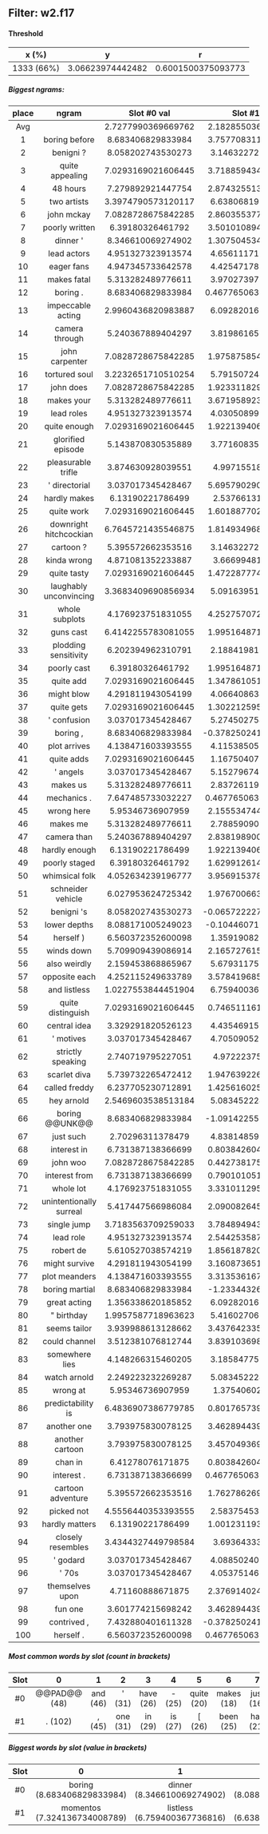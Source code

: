 ## Filter: w2.f17
#### Threshold
x (%) | y | r
:--: | :--: | :--:
1333 (66%) | 3.06623974442482 | 0.6001500375093773
##### Biggest ngrams:
place | ngram | Slot #0 val | Slot #1 val | sum
:--: | :--: | :--: | :--: | :--: 
Avg | | 2.7277990369669762 | 2.1828550364143045 | | 
1 | boring before | 8.683406829833984 | 3.7577083110809326 | 12.441115140914917
2 | benigni ? | 8.058202743530273 | 3.146322727203369 | 11.204525470733643
3 | quite appealing | 7.0293169021606445 | 3.7188594341278076 | 10.748176336288452
4 | 48 hours | 7.279892921447754 | 2.8743255138397217 | 10.154218435287476
5 | two artists | 3.3974790573120117 | 6.638068199157715 | 10.035547256469727
6 | john mckay | 7.0828728675842285 | 2.8603553771972656 | 9.943228244781494
7 | poorly written | 6.39180326461792 | 3.5010108947753906 | 9.89281415939331
8 | dinner ' | 8.346610069274902 | 1.3075045347213745 | 9.654114603996277
9 | lead actors | 4.951327323913574 | 4.656111717224121 | 9.607439041137695
10 | eager fans | 4.947345733642578 | 4.425471782684326 | 9.372817516326904
11 | makes fatal | 5.313282489776611 | 3.970273971557617 | 9.283556461334229
12 | boring . | 8.683406829833984 | 0.46776506304740906 | 9.151171892881393
13 | impeccable acting | 2.9960436820983887 | 6.092820167541504 | 9.088863849639893
14 | camera through | 5.240367889404297 | 3.819861650466919 | 9.060229539871216
15 | john carpenter | 7.0828728675842285 | 1.9758758544921875 | 9.058748722076416
16 | tortured soul | 3.2232651710510254 | 5.791507244110107 | 9.014772415161133
17 | john does | 7.0828728675842285 | 1.9233118295669556 | 9.006184697151184
18 | makes your | 5.313282489776611 | 3.6719589233398438 | 8.985241413116455
19 | lead roles | 4.951327323913574 | 4.030508995056152 | 8.981836318969727
20 | quite enough | 7.0293169021606445 | 1.9221394062042236 | 8.951456308364868
21 | glorified episode | 5.143870830535889 | 3.771608352661133 | 8.915479183197021
22 | pleasurable trifle | 3.874630928039551 | 4.99715518951416 | 8.871786117553711
23 | ' directorial | 3.037017345428467 | 5.6957902908325195 | 8.732807636260986
24 | hardly makes | 6.13190221786499 | 2.53766131401062 | 8.66956353187561
25 | quite work | 7.0293169021606445 | 1.6018877029418945 | 8.631204605102539
26 | downright hitchcockian | 6.7645721435546875 | 1.8149349689483643 | 8.579507112503052
27 | cartoon ? | 5.395572662353516 | 3.146322727203369 | 8.541895389556885
28 | kinda wrong | 4.871081352233887 | 3.66699481010437 | 8.538076162338257
29 | quite tasty | 7.0293169021606445 | 1.4722877740859985 | 8.501604676246643
30 | laughably unconvincing | 3.3683409690856934 | 5.091639518737793 | 8.459980487823486
31 | whole subplots | 4.176923751831055 | 4.2527570724487305 | 8.429680824279785
32 | guns cast | 6.4142255783081055 | 1.9951648712158203 | 8.409390449523926
33 | plodding sensitivity | 6.202394962310791 | 2.188419818878174 | 8.390814781188965
34 | poorly cast | 6.39180326461792 | 1.9951648712158203 | 8.38696813583374
35 | quite add | 7.0293169021606445 | 1.3478610515594482 | 8.377177953720093
36 | might blow | 4.291811943054199 | 4.066408634185791 | 8.35822057723999
37 | quite gets | 7.0293169021606445 | 1.3022125959396362 | 8.33152949810028
38 | ' confusion | 3.037017345428467 | 5.274502754211426 | 8.311520099639893
39 | boring , | 8.683406829833984 | -0.37825024127960205 | 8.305156588554382
40 | plot arrives | 4.138471603393555 | 4.115385055541992 | 8.253856658935547
41 | quite adds | 7.0293169021606445 | 1.167504072189331 | 8.196820974349976
42 | ' angels | 3.037017345428467 | 5.152796745300293 | 8.18981409072876
43 | makes us | 5.313282489776611 | 2.837261199951172 | 8.150543689727783
44 | mechanics . | 7.647485733032227 | 0.46776506304740906 | 8.115250796079636
45 | wrong here | 5.95346736907959 | 2.1555347442626953 | 8.109002113342285
46 | makes me | 5.313282489776611 | 2.788590908050537 | 8.101873397827148
47 | camera than | 5.240367889404297 | 2.8381989002227783 | 8.078566789627075
48 | hardly enough | 6.13190221786499 | 1.9221394062042236 | 8.054041624069214
49 | poorly staged | 6.39180326461792 | 1.6299126148223877 | 8.021715879440308
50 | whimsical folk | 4.052634239196777 | 3.9569153785705566 | 8.009549617767334
51 | schneider vehicle | 6.027953624725342 | 1.9767006635665894 | 8.004654288291931
52 | benigni 's | 8.058202743530273 | -0.06572222709655762 | 7.992480516433716
53 | lower depths | 8.088171005249023 | -0.1044607162475586 | 7.983710289001465
54 | herself ) | 6.560372352600098 | 1.359190821647644 | 7.919563174247742
55 | winds down | 5.709909439086914 | 2.1657276153564453 | 7.875637054443359
56 | also weirdly | 2.159453868865967 | 5.679311752319336 | 7.838765621185303
57 | opposite each | 4.252115249633789 | 3.5784196853637695 | 7.830534934997559
58 | and listless | 1.0227553844451904 | 6.759400367736816 | 7.782155752182007
59 | quite distinguish | 7.0293169021606445 | 0.7465111613273621 | 7.775828063488007
60 | central idea | 3.329291820526123 | 4.435469150543213 | 7.764760971069336
61 | ' motives | 3.037017345428467 | 4.705090522766113 | 7.74210786819458
62 | strictly speaking | 2.740719795227051 | 4.97222375869751 | 7.7129435539245605
63 | scarlet diva | 5.739732265472412 | 1.9476392269134521 | 7.687371492385864
64 | called freddy | 6.237705230712891 | 1.4256160259246826 | 7.663321256637573
65 | hey arnold | 2.5469603538513184 | 5.083452224731445 | 7.630412578582764
66 | boring @@UNK@@ | 8.683406829833984 | -1.0914225578308105 | 7.591984272003174
67 | just such | 2.70296311378479 | 4.838148593902588 | 7.541111707687378
68 | interest in | 6.731387138366699 | 0.8038426041603088 | 7.535229742527008
69 | john woo | 7.0828728675842285 | 0.4427381753921509 | 7.525611042976379
70 | interest from | 6.731387138366699 | 0.7901010513305664 | 7.521488189697266
71 | whole lot | 4.176923751831055 | 3.3310112953186035 | 7.507935047149658
72 | unintentionally surreal | 5.417447566986084 | 2.0900826454162598 | 7.507530212402344
73 | single jump | 3.7183563709259033 | 3.7848949432373047 | 7.503251314163208
74 | lead role | 4.951327323913574 | 2.5442535877227783 | 7.4955809116363525
75 | robert de | 5.610527038574219 | 1.8561878204345703 | 7.466714859008789
76 | might survive | 4.291811943054199 | 3.1608736515045166 | 7.452685594558716
77 | plot meanders | 4.138471603393555 | 3.3135361671447754 | 7.45200777053833
78 | boring martial | 8.683406829833984 | -1.233443260192871 | 7.449963569641113
79 | great acting | 1.356338620185852 | 6.092820167541504 | 7.449158787727356
80 | " birthday | 1.9957587718963623 | 5.416027069091797 | 7.411785840988159
81 | seems tailor | 3.939988613128662 | 3.4376423358917236 | 7.377630949020386
82 | could channel | 3.512381076812744 | 3.8391036987304688 | 7.351484775543213
83 | somewhere lies | 4.148266315460205 | 3.185847759246826 | 7.334114074707031
84 | watch arnold | 2.249223232269287 | 5.083452224731445 | 7.332675457000732
85 | wrong at | 5.95346736907959 | 1.37540602684021 | 7.3288733959198
86 | predictability is | 6.4836907386779785 | 0.8017657399177551 | 7.285456478595734
87 | another one | 3.793975830078125 | 3.4628944396972656 | 7.256870269775391
88 | another cartoon | 3.793975830078125 | 3.4570493698120117 | 7.251025199890137
89 | chan in | 6.41278076171875 | 0.8038426041603088 | 7.216623365879059
90 | interest . | 6.731387138366699 | 0.46776506304740906 | 7.199152201414108
91 | cartoon adventure | 5.395572662353516 | 1.7627862691879272 | 7.158358931541443
92 | picked not | 4.5556440353393555 | 2.583754539489746 | 7.139398574829102
93 | hardly matters | 6.13190221786499 | 1.0012311935424805 | 7.133133411407471
94 | closely resembles | 3.4344327449798584 | 3.69364333152771 | 7.128076076507568
95 | ' godard | 3.037017345428467 | 4.088502407073975 | 7.125519752502441
96 | ' 70s | 3.037017345428467 | 4.053751468658447 | 7.090768814086914
97 | themselves upon | 4.71160888671875 | 2.3769140243530273 | 7.088522911071777
98 | fun one | 3.601774215698242 | 3.4628944396972656 | 7.064668655395508
99 | contrived , | 7.432880401611328 | -0.37825024127960205 | 7.054630160331726
100 | herself . | 6.560372352600098 | 0.46776506304740906 | 7.028137415647507
##### Most common words by slot (count in brackets)
Slot | 0 | 1 | 2 | 3 | 4 | 5 | 6 | 7 | 8 | 9 | 10 | 11 | 12 | 13 | 14 | 15 | 16 | 17 | 18 | 19 | 20 | 21 | 22 | 23 | 24 | 25 | 26 | 27 | 28 | 29
 :--: | :--: | :--: | :--: | :--: | :--: | :--: | :--: | :--: | :--: | :--: | :--: | :--: | :--: | :--: | :--: | :--: | :--: | :--: | :--: | :--: | :--: | :--: | :--: | :--: | :--: | :--: | :--: | :--: | :--: | :--:
#0 | @@PAD@@ (48) | and (46) | ' (31) | have (26) | - (25) | quite (20) | makes (18) | just (16) | john (15) | might (15) | plot (13) | " (12) | fun (12) | up (12) | boring (11) | in (11) | own (11) | dull (11) | two (10) | original (10) | interest (9) | another (9) | simple (9) | comedy (9) | exercise (9) | could (8) | really (8) | 's (7) | here (7) | seeing (7)
#1 | . (102) | , (45) | one (31) | in (29) | is (27) | [ (26) | been (25) | has (21) | than (17) | @@UNK@@ (17) | not (17) | when (16) | your (15) | through (13) | at (13) | such (12) | does (10) | enough (10) | never (10) | ? (9) | some (9) | before (8) | us (8) | screen (8) | less (8) | from (7) | are (7) | who (7) | keep (7) | about (7)
##### Biggest words by slot (value in brackets)
Slot | 0 | 1 | 2 | 3 | 4 | 5 | 6 | 7 | 8 | 9 | 10 | 11 | 12 | 13 | 14 | 15 | 16 | 17 | 18 | 19 | 20 | 21 | 22 | 23 | 24 | 25 | 26 | 27 | 28 | 29
 :--: | :--: | :--: | :--: | :--: | :--: | :--: | :--: | :--: | :--: | :--: | :--: | :--: | :--: | :--: | :--: | :--: | :--: | :--: | :--: | :--: | :--: | :--: | :--: | :--: | :--: | :--: | :--: | :--: | :--: | :--:
#0 | boring (8.683406829833984) | dinner (8.346610069274902) | lower (8.088171005249023) | benigni (8.058202743530273) | mechanics (7.647485733032227) | contrived (7.432880401611328) | overwhelming (7.369633674621582) | 48 (7.279892921447754) | john (7.0828728675842285) | quite (7.0293169021606445) | clichd (6.8495869636535645) | downright (6.7645721435546875) | interest (6.731387138366699) | herself (6.560372352600098) | predictability (6.4836907386779785) | guns (6.4142255783081055) | chan (6.41278076171875) | poorly (6.39180326461792) | notes (6.323724746704102) | proportions (6.309990882873535) | ball (6.291344165802002) | africa (6.2615556716918945) | called (6.237705230712891) | plodding (6.202394962310791) | hardly (6.13190221786499) | semi (6.069520950317383) | pool (6.06517219543457) | boobs (6.063525199890137) | uninvolving (6.0289435386657715) | schneider (6.027953624725342)
#1 | momentos (7.324136734008789) | listless (6.759400367736816) | artists (6.638068199157715) | remain (6.580970764160156) | spell (6.569893836975098) | proceedings (6.566533088684082) | partner (6.5079193115234375) | tearjerker (6.485931873321533) | $ (6.2865800857543945) | support (6.1335530281066895) | acting (6.092820167541504) | drag (6.030404090881348) | kept (5.996853828430176) | tough (5.988431930541992) | collapses (5.978607177734375) | inexplicably (5.925385475158691) | soul (5.791507244110107) | verbal (5.714348316192627) | directorial (5.6957902908325195) | weirdly (5.679311752319336) | [ (5.6507954597473145) | shanghai (5.626703262329102) | pulse (5.500599384307861) | disgusting (5.484437465667725) | cage (5.425779819488525) | tension (5.423649311065674) | birthday (5.416027069091797) | mayhem (5.4078874588012695) | ludicrous (5.403404712677002) | k-19 (5.274537086486816)
